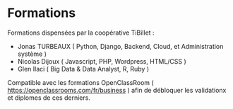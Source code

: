# Formations

Formations dispensées par la coopérative TiBillet :
- Jonas TURBEAUX ( Python, Django, Backend, Cloud, et Administration système )
- Nicolas Dijoux ( Javascript, PHP, Wordpress, HTML/CSS )
- Glen Ilaci ( Big Data & Data Analyst, R, Ruby )

Compatible avec les formations OpenClassRoom ( https://openclassrooms.com/fr/business ) afin de débloquer les validationx et diplomes de ces derniers.


